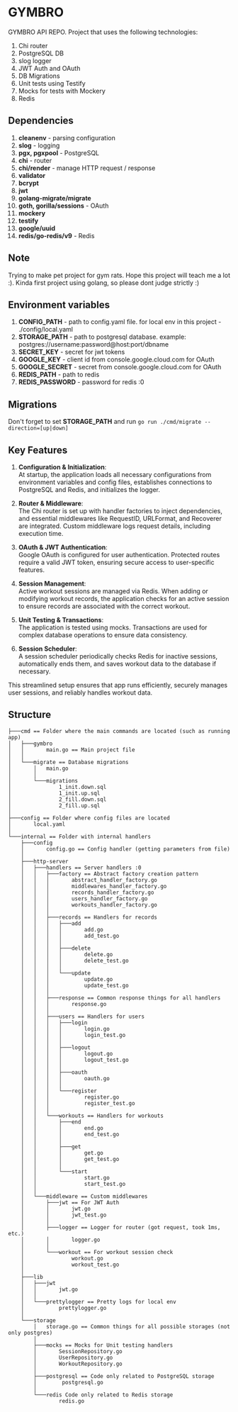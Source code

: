 # GYMBRO

GYMBRO API REPO. Project that uses the following technologies:

1) Chi router
2) PostgreSQL DB
3) slog logger
4) JWT Auth and OAuth
5) DB Migrations
6) Unit tests using Testify
7) Mocks for tests with Mockery
8) Redis

## Dependencies

1) **cleanenv** - parsing configuration
2) **slog** - logging
3) **pgx, pgxpool** - PostgreSQL
4) **chi** - router
5) **chi/render** - manage HTTP request / response
6) **validator**
7) **bcrypt**
8) **jwt**
9) **golang-migrate/migrate**
10) **goth, gorilla/sessions** - OAuth
11) **mockery**
12) **testify**
13) **google/uuid**
14) **redis/go-redis/v9** - Redis

## Note

Trying to make pet project for gym rats. Hope this project will teach me a lot :). Kinda first project using golang, so
please dont judge strictly :)

## Environment variables

1) **CONFIG_PATH** - path to config.yaml file. for local env in this project - ./config/local.yaml
2) **STORAGE_PATH** - path to postgresql database. example: postgres://username:password@host:port/dbname
3) **SECRET_KEY** - secret for jwt tokens
4) **GOOGLE_KEY** - client id from console.google.cloud.com for OAuth
5) **GOOGLE_SECRET** - secret from console.google.cloud.com for OAuth
6) **REDIS_PATH** - path to redis
7) **REDIS_PASSWORD** - password for redis :0

## Migrations

Don't forget to set **STORAGE_PATH** and run `go run ./cmd/migrate --direction=[up|down]`

## Key Features

1. **Configuration & Initialization**:  
   At startup, the application loads all necessary configurations from environment variables and config files, establishes connections to PostgreSQL and Redis, and initializes the logger.

2. **Router & Middleware**:  
   The Chi router is set up with handler factories to inject dependencies, and essential middlewares like RequestID, URLFormat, and Recoverer are integrated. Custom middleware logs request details, including execution time.

3. **OAuth & JWT Authentication**:  
   Google OAuth is configured for user authentication. Protected routes require a valid JWT token, ensuring secure access to user-specific features.

4. **Session Management**:  
   Active workout sessions are managed via Redis. When adding or modifying workout records, the application checks for an active session to ensure records are associated with the correct workout.

5. **Unit Testing & Transactions**:  
   The application is tested using mocks. Transactions are used for complex database operations to ensure data consistency.

6. **Session Scheduler**:  
   A session scheduler periodically checks Redis for inactive sessions, automatically ends them, and saves workout data to the database if necessary.

This streamlined setup ensures that app runs efficiently, securely manages user sessions, and reliably handles workout data.

## Structure

```
├───cmd == Folder where the main commands are located (such as running app)
│   ├───gymbro
│   │       main.go == Main project file
│   │
│   └───migrate == Database migrations
│       │   main.go
│       │
│       └───migrations
│               1_init.down.sql
│               1_init.up.sql
│               2_fill.down.sql
│               2_fill.up.sql
│
├───config == Folder where config files are located
│       local.yaml
│
└───internal == Folder with internal handlers 
    ├───config
    │       config.go == Config handler (getting parameters from file)
    │
    ├───http-server
    │   ├───handlers == Server handlers :0
    │   │   ├───factory == Abstract factory creation pattern
    │   │   │       abstract_handler_factory.go
    │   │   │       middlewares_handler_factory.go
    │   │   │       records_handler_factory.go
    │   │   │       users_handler_factory.go
    │   │   │       workouts_handler_factory.go
    │   │   │
    │   │   ├───records == Handlers for records
    │   │   │   ├───add
    │   │   │   │       add.go
    │   │   │   │       add_test.go
    │   │   │   │
    │   │   │   ├───delete
    │   │   │   │       delete.go
    │   │   │   │       delete_test.go
    │   │   │   │
    │   │   │   └───update
    │   │   │           update.go
    │   │   │           update_test.go
    │   │   │
    │   │   ├───response == Common response things for all handlers
    │   │   │       response.go
    │   │   │
    │   │   ├───users == Handlers for users
    │   │   │   ├───login
    │   │   │   │       login.go
    │   │   │   │       login_test.go
    │   │   │   │
    │   │   │   ├───logout
    │   │   │   │       logout.go
    │   │   │   │       logout_test.go
    │   │   │   │
    │   │   │   ├───oauth
    │   │   │   │       oauth.go
    │   │   │   │
    │   │   │   └───register
    │   │   │           register.go
    │   │   │           register_test.go
    │   │   │
    │   │   └───workouts == Handlers for workouts
    │   │       ├───end
    │   │       │       end.go
    │   │       │       end_test.go
    │   │       │
    │   │       ├───get
    │   │       │       get.go
    │   │       │       get_test.go
    │   │       │
    │   │       └───start
    │   │               start.go
    │   │               start_test.go
    │   │
    │   └───middleware == Custom middlewares
    │       ├───jwt == For JWT Auth
    │       │       jwt.go
    │       │       jwt_test.go
    │       │
    │       ├───logger == Logger for router (got request, took 1ms, etc.)
    │       │       logger.go
    │       │
    │       └───workout == For workout session check
    │               workout.go
    │               workout_test.go
    │
    ├───lib
    │   ├───jwt
    │   │       jwt.go
    │   │
    │   └───prettylogger == Pretty logs for local env
    │           prettylogger.go
    │
    └───storage
        │   storage.go == Common things for all possible storages (not only postgres)
        │
        ├───mocks == Mocks for Unit testing handlers
        │       SessionRepository.go
        │       UserRepository.go
        │       WorkoutRepository.go
        │
        ├───postgresql == Code only related to PostgreSQL storage
        │        postgresql.go
        │
        └───redis Code only related to Redis storage
                redis.go
```
